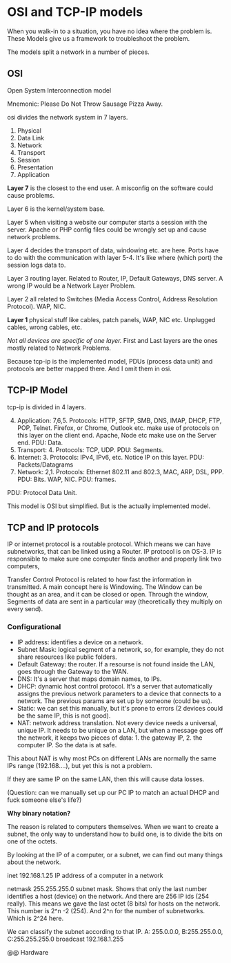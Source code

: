# OSI and TCP-IP models
When you walk-in to a situation, you have no idea where the problem is. These Models give us a framework to troubleshoot the problem.

The models split a network in a number of pieces.

## OSI
Open System Interconnection model

Mnemonic: Please Do Not Throw Sausage Pizza Away.

osi divides the network system in 7 layers.

1. Physical
2. Data Link
3. Network
4. Transport
5. Session
6. Presentation
7. Application

<b>Layer 7</b> is the closest to the end user. A misconfig on the software could cause problems. 

Layer 6 is the kernel/system base.

Layer 5 when visiting a website our computer starts a session with the server. Apache or PHP config files could be wrongly set up and cause network problems.

Layer 4 decides the transport of data, windowing etc. are here. Ports have to do with the communication with layer 5-4. It's like where (which port) the session logs data to.

Layer 3 routing layer. Related to Router, IP, Default Gateways, DNS server. A wrong IP would be a Network Layer Problem. 

Layer 2 all related to Switches (Media Access Control, Address Resolution Protocol). WAP, NIC. 

<b>Layer 1 </b>physical stuff like cables, patch panels, WAP, NIC etc. Unplugged cables, wrong cables, etc. 

<em>Not all devices are specific of one layer.</em>
First and Last layers are the ones mostly related to Network Problems.

Because tcp-ip is the implemented model, PDUs (process data unit) and protocols are better mapped there. And I omit them in osi. 

## TCP-IP Model

tcp-ip is divided in 4 layers.

4. Application: 7,6,5. Protocols: HTTP, SFTP, SMB, DNS, IMAP, DHCP, FTP, POP, Telnet. Firefox, or Chrome, Outlook etc. make use of protocols on this layer on the client end. Apache, Node etc make use on the Server end. PDU: Data.
3. Transport: 4. Protocols: TCP, UDP. PDU: Segments. 
2. Internet: 3. Protocols: IPv4, IPv6, etc. Notice IP on this layer. PDU: Packets/Datagrams
1. Network: 2,1. Protocols: Ethernet 802.11 and 802.3,  MAC, ARP, DSL, PPP. PDU: Bits. WAP, NIC. PDU: frames.

PDU: Protocol Data Unit.

This model is OSI but simplified. But is the actually implemented model.

## TCP and IP protocols

IP or internet protocol is a routable protocol. Which means we can have subnetworks, that can be linked using a Router. 
IP protocol is on OS-3. IP is responsible to make sure one computer finds another and properly link two computers, 

Transfer Control Protocol is related to how fast the information in transmitted. A main concept here is Windowing. The Window can be thought as an area, and it can be closed or open. Through the window, Segments of data are sent in a particular way (theoretically they multiply on every send).

### Configurational

* IP address: identifies a device on a network.
* Subnet Mask: logical segment of a network, so, for example, they do not share resources like public folders.
* Default Gateway: the router. If a resourse is not found inside the LAN, goes through the Gateway to the WAN.
* DNS: It's a server that maps domain names, to IPs.
* DHCP: dynamic host control protocol. It's a server that automatically assigns the previous network parameters to a device that connects to a network. The previous params are set up by someone (could be us).
* Static: we can set this manually, but it's prone to errors (2 devices could be the same IP, this is not good).
* NAT: network address translation. Not every device needs a universal, unique IP. It needs to be unique on a LAN, but when a message goes off the network, it keeps two pieces of data: 1. the gateway IP, 2. the computer IP. So the data is at safe.

This about NAT is why most PCs on different LANs are normally the same IPs range (192.168....), but yet this is not a problem.

If they are same IP on the same LAN, then this will cause data losses.

(Question: can we manually set up our PC IP to match an actual DHCP and fuck someone else's life?)

**Why binary notation?**

The reason is related to computers themselves. When we want to create a subnet, the only way to understand how to build one, is to divide the bits on one of the octets.

By looking at the IP of a computer, or a subnet, we can find out many things about the network. 

inet 192.168.1.25  IP address of a computer in a network

netmask 255.255.255.0 subnet mask. Shows that only the last number identifies a host (device) on the network. And there are 256 IP ids (254 really). This means we gave the last octet (8 bits) for hosts on the network. This number is 2^n -2 (254). And 2^n for the number of subnetworks.  Which is 2^24 here.  

We can classify the subnet according to that IP. A: 255.0.0.0, B:255.255.0.0, C:255.255.255.0
broadcast 192.168.1.255

@@ Hardware

